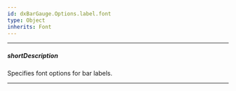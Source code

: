 ```yaml
---
id: dxBarGauge.Options.label.font
type: Object
inherits: Font
---
```

---
##### shortDescription
Specifies font options for bar labels.

---
